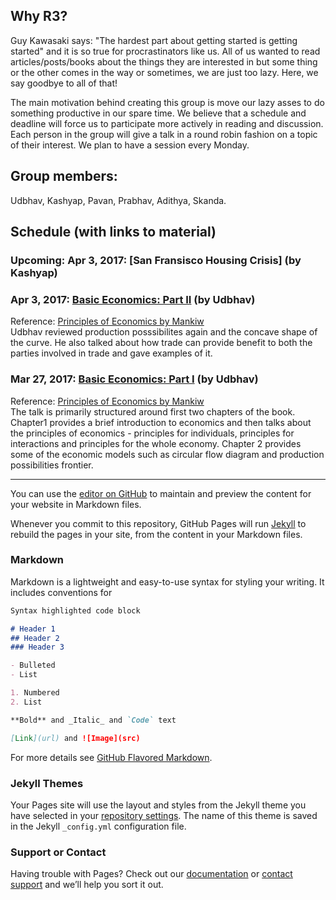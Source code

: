## Why R3?
Guy Kawasaki says: "The hardest part about getting started is getting started" and it is so true for procrastinators like us. All of us wanted to read articles/posts/books about the things they are interested in but some thing or the other comes in the way or sometimes, we are just too lazy. Here, we say goodbye to all of that!

The main motivation behind creating this group is move our lazy asses to do something productive in our spare time. We believe that a schedule and deadline will force us to participate more actively in reading and discussion. Each person in the group will give a talk in a round robin fashion on a topic of their interest. We plan to have a session every Monday.

## Group members:
Udbhav, Kashyap, Pavan, Prabhav, Adithya, Skanda.

## Schedule (with links to material)
### Upcoming: Apr 3, 2017: [San Fransisco Housing Crisis] (by Kashyap)
### Apr 3, 2017: [Basic Economics: Part II](https://drive.google.com/open?id=0B-844AnmP8ZRUGhtQTZ3bi1iQ0E) (by Udbhav)
Reference: [Principles of Economics by Mankiw](https://www.amazon.com/Principles-Economics-7th-Mankiws/dp/128516587X) <br>
Udbhav reviewed production posssibilites again and the concave shape of the curve. He also talked about how trade can provide benefit to both the parties involved in trade and gave examples of it. 
### Mar 27, 2017: [Basic Economics: Part I](https://drive.google.com/open?id=0B-844AnmP8ZRNGxwLVZ0cHplRDA) (by Udbhav)
Reference: [Principles of Economics by Mankiw](https://www.amazon.com/Principles-Economics-7th-Mankiws/dp/128516587X) <br>
The talk is primarily structured around first two chapters of the book. Chapter1 provides a brief introduction to economics and then talks about the principles of economics - principles for individuals, principles for interactions and principles for the whole economy. Chapter 2 provides some of the economic models such as circular flow diagram and production possibilities frontier.

___

You can use the [editor on GitHub](https://github.com/prabhavagrawal/r3/edit/master/README.md) to maintain and preview the content for your website in Markdown files.

Whenever you commit to this repository, GitHub Pages will run [Jekyll](https://jekyllrb.com/) to rebuild the pages in your site, from the content in your Markdown files.

### Markdown

Markdown is a lightweight and easy-to-use syntax for styling your writing. It includes conventions for

```markdown
Syntax highlighted code block

# Header 1
## Header 2
### Header 3

- Bulleted
- List

1. Numbered
2. List

**Bold** and _Italic_ and `Code` text

[Link](url) and ![Image](src)
```

For more details see [GitHub Flavored Markdown](https://guides.github.com/features/mastering-markdown/).

### Jekyll Themes

Your Pages site will use the layout and styles from the Jekyll theme you have selected in your [repository settings](https://github.com/prabhavagrawal/r3/settings). The name of this theme is saved in the Jekyll `_config.yml` configuration file.

### Support or Contact

Having trouble with Pages? Check out our [documentation](https://help.github.com/categories/github-pages-basics/) or [contact support](https://github.com/contact) and we’ll help you sort it out.
